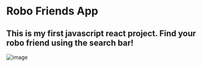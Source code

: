# Robo Friends App
## This is my first javascript react project. Find your robo friend using the search bar!

![image](https://user-images.githubusercontent.com/60986160/184983107-e86c751c-52c3-4178-9a43-dea13d49aeec.png)

